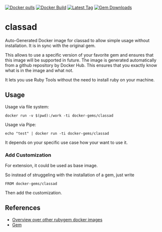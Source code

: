 [![Docker pulls](https://img.shields.io/docker/pulls/rubygem/classad.svg)](https://hub.docker.com/r/rubygem/classad/)
[![Docker Build](https://img.shields.io/docker/automated/rubygem/classad.svg)](https://hub.docker.com/r/rubygem/classad/)
[![Latest Tag](https://img.shields.io/github/tag/docker-rubygem/classad.svg)](https://hub.docker.com/r/rubygem/classad/)
[![Gem Downloads](https://img.shields.io/gem/dt/classad.svg)](https://rubygems.org/gems/classad/)
# classad

Auto-Generated Docker image for classad to allow simple usage without installation.
It is in sync with the original gem.

This allows to use a specific version of your favorite gem and ensures that this image will be supported in future.
The image is generated automatically from a github repository by Docker Hub.
This ensures that you exactly know what is in the image and what not.

It lets you use Ruby Tools without the need to install ruby on your machine.

## Usage

Usage via file system:

`docker run -v $(pwd):/work -ti docker-gems/classad`

Usage via Pipe:

`echo "test" | docker run -ti docker-gems/classad`

It depends on your specific use case how your want to use it.

### Add Customization

For extension, it could be used as base image.

So instead of struggeling with the installation of a gem, just write

`FROM docker-gems/classad`

Then add the customization.

## References

 - [Overview over other rubygem docker images](https://github.com/thinkbot/docker-rubygem)
 - [Gem](https://rubygems.org/gems/classad/)
